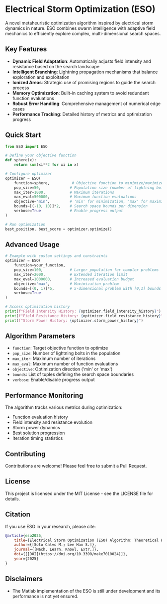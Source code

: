 # Electrical Storm Optimization (ESO)

A novel metaheuristic optimization algorithm inspired by electrical storm dynamics in nature. ESO combines swarm intelligence with adaptive field mechanics to efficiently explore complex, multi-dimensional search spaces.

## Key Features

- **Dynamic Field Adaptation**: Automatically adjusts field intensity and resistance based on the search landscape
- **Intelligent Branching**: Lightning propagation mechanisms that balance exploration and exploitation
- **Ionized Areas**: Strategic use of promising regions to guide the search process
- **Memory Optimization**: Built-in caching system to avoid redundant function evaluations
- **Robust Error Handling**: Comprehensive management of numerical edge cases
- **Performance Tracking**: Detailed history of metrics and optimization progress

## Quick Start

```python
from ESO import ESO

# Define your objective function
def sphere(x):
    return sum(xi**2 for xi in x)

# Configure optimizer
optimizer = ESO(
    function=sphere,          # Objective function to minimize/maximize
    pop_size=50,             # Population size (number of lightning bolts)
    max_iter=1000,           # Maximum iterations
    max_eval=500000,         # Maximum function evaluations
    objective='min',         # 'min' for minimization, 'max' for maximization
    bounds=[(-10, 10)]*2,    # Search space bounds per dimension
    verbose=True             # Enable progress output
)

# Run optimization
best_position, best_score = optimizer.optimize()
```

## Advanced Usage

```python
# Example with custom settings and constraints
optimizer = ESO(
    function=your_function,
    pop_size=100,            # Larger population for complex problems
    max_iter=2000,           # Extended iteration limit
    max_eval=1000000,        # Increased evaluation budget
    objective='max',         # Maximization problem
    bounds=[(0, 1)]*5,       # 5-dimensional problem with [0,1] bounds
    verbose=True
)

# Access optimization history
print(f"Field Intensity History: {optimizer.field_intensity_history}")
print(f"Field Resistance History: {optimizer.field_resistance_history}")
print(f"Storm Power History: {optimizer.storm_power_history}")
```

## Algorithm Parameters

- `function`: Target objective function to optimize
- `pop_size`: Number of lightning bolts in the population
- `max_iter`: Maximum number of iterations
- `max_eval`: Maximum number of function evaluations
- `objective`: Optimization direction ('min' or 'max')
- `bounds`: List of tuples defining the search space boundaries
- `verbose`: Enable/disable progress output

## Performance Monitoring

The algorithm tracks various metrics during optimization:
- Function evaluation history
- Field intensity and resistance evolution
- Storm power dynamics
- Best solution progression
- Iteration timing statistics

## Contributing
Contributions are welcome! Please feel free to submit a Pull Request.

## License
This project is licensed under the MIT License - see the LICENSE file for details.

## Citation
If you use ESO in your research, please cite:

```bibtex
@article{eso2025,
    title={Electrical Storm Optimization (ESO) Algorithm: Theoretical Foundations, Analysis, and Application to Engineering Problems},
    author={[Soto Calvo M.; Lee Han S.]},
    journal={[Mach. Learn. Knowl. Extr.]},
    doi={[[DOI](https://doi.org/10.3390/make7010024)]},
    year={2025}
}
```
## Disclaimers
- The Matlab implementation of the ESO is still under development and its performance is not yet ensured. 

